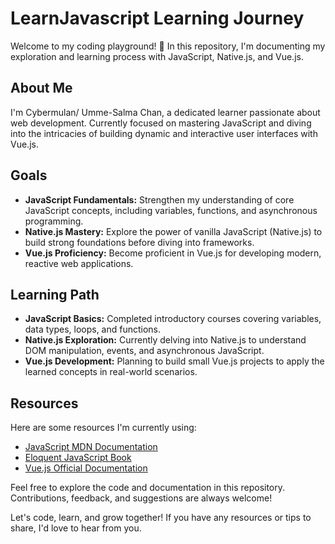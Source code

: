 # LearnJavascript Learning Journey

Welcome to my coding playground! 🚀 In this repository, I'm documenting my exploration and learning process with JavaScript, Native.js, and Vue.js.

## About Me

I'm Cybermulan/ Umme-Salma Chan, a dedicated learner passionate about web development. Currently focused on mastering JavaScript and diving into the intricacies of building dynamic and interactive user interfaces with Vue.js.

## Goals

- **JavaScript Fundamentals:** Strengthen my understanding of core JavaScript concepts, including variables, functions, and asynchronous programming.
- **Native.js Mastery:** Explore the power of vanilla JavaScript (Native.js) to build strong foundations before diving into frameworks.
- **Vue.js Proficiency:** Become proficient in Vue.js for developing modern, reactive web applications.

## Learning Path

- **JavaScript Basics:** Completed introductory courses covering variables, data types, loops, and functions.
- **Native.js Exploration:** Currently delving into Native.js to understand DOM manipulation, events, and asynchronous JavaScript.
- **Vue.js Development:** Planning to build small Vue.js projects to apply the learned concepts in real-world scenarios.

## Resources

Here are some resources I'm currently using:

- [JavaScript MDN Documentation](https://developer.mozilla.org/en-US/docs/Web/JavaScript/Guide)
- [Eloquent JavaScript Book](https://eloquentjavascript.net/)
- [Vue.js Official Documentation](https://vuejs.org/)

Feel free to explore the code and documentation in this repository. Contributions, feedback, and suggestions are always welcome!



Let's code, learn, and grow together! If you have any resources or tips to share, I'd love to hear from you.
